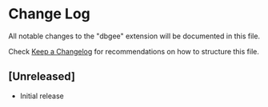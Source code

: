 # Change Log

All notable changes to the "dbgee" extension will be documented in this file.

Check [Keep a Changelog](http://keepachangelog.com/) for recommendations on how to structure this file.

## [Unreleased]

- Initial release